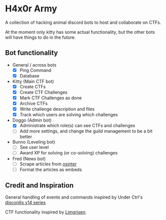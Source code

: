 # H4x0r Army

A collection of hacking animal discord bots to host and collaborate on CTFs.

At the moment only kitty has some actual functionality, but the other bots will have things to do in the future.

## Bot functionality
- General / across bots
	- [x] Ping Command
	- [x] Database
- Kitty (Main CTF bot)
	- [x] Create CTFs
	- [x] Create CTF Challenges
	- [x] Mark CTF Challenges as done
	- [x] Archive CTFs
	- [x] Write challenge description and files
	- [x] Track which users are solving which challenges
- Doggo (Admin bot)
	- [x] Administrate which role(s) can see CTFs and challenges
	- [ ] Add more settings, and change the guild management to be a bit better
- Bunno (Leveling bot)
	- [ ] See user level
	- [ ] Award XP for solving (or co-solving) challenges
- Fred (News bot)
	- [ ] Scrape articles from [osinter](https://osinter.dk)
	- [ ] Format the articles as embeds

## Credit and Inspiration
General handling of events and commands inspired by Under Ctrl's [discordjs v14 series](https://github.com/notunderctrl/discordjs-v14-series)

CTF functionality inspired by [Limgrisen](https://github.com/Jutlandia/Limgrisen).
